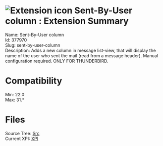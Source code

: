 # ![Extension icon](https://addons.thunderbird.net/user-media/addon_icons/377/377970-64.png?modified=1372785624) Sent-By-User column : Extension Summary

Name: Sent-By-User column  
Id: 377970  
Slug: sent-by-user-column  
Description: Adds a new column in message list-view, that will display the name of the user who sent the mail (read from a message header).
Manual configuration required. ONLY FOR THUNDERBIRD.
  

# Compatibility
Min: 22.0  
Max: 31.*  

# Files

Source Tree: [Src](C:/Dev/Thunderbird/ThunderKdB/xall/xOther/377970-sent-by-user-column/src)  
Current XPI: [XPI](C:/Dev/Thunderbird/ThunderKdB/xall/xOther/377970-sent-by-user-column/xpi)  




